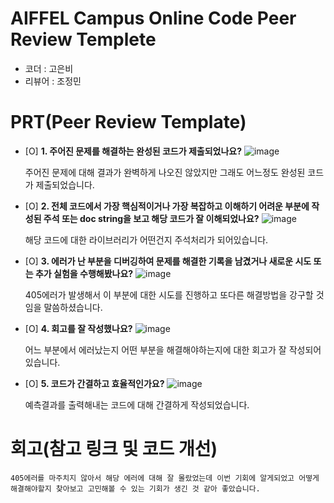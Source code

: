 # AIFFEL Campus Online Code Peer Review Templete
- 코더 : 고은비
- 리뷰어 : 조정민


# PRT(Peer Review Template)
- [O]  **1. 주어진 문제를 해결하는 완성된 코드가 제출되었나요?**
    ![image](result.png)

  주어진 문제에 대해 결과가 완벽하게 나오진 않았지만 그래도 어느정도 완성된 코드가 제출되었습니다.
    
- [O]  **2. 전체 코드에서 가장 핵심적이거나 가장 복잡하고 이해하기 어려운 부분에 작성된 
주석 또는 doc string을 보고 해당 코드가 잘 이해되었나요?**
    ![image](https://github.com/user-attachments/assets/3b8550a2-f57f-4197-afc6-70f220cd1172)

  해당 코드에 대한 라이브러리가 어떤건지 주석처리가 되어있습니다.
        
- [O]  **3. 에러가 난 부분을 디버깅하여 문제를 해결한 기록을 남겼거나
새로운 시도 또는 추가 실험을 수행해봤나요?**
    ![image](https://github.com/user-attachments/assets/1e991756-5bdc-4588-9a11-b97786390052)

  405에러가 발생해서 이 부분에 대한 시도를 진행하고 또다른 해결방법을 강구할 것임을 말씀하셨습니다.
        
- [O]  **4. 회고를 잘 작성했나요?**
   ![image](https://github.com/user-attachments/assets/d87b1d8b-ecdb-4ab0-af9d-047fdc43b74e)

  어느 부분에서 에러났는지 어떤 부분을 해결해야하는지에 대한 회고가 잘 작성되어있습니다.
        
- [O]  **5. 코드가 간결하고 효율적인가요?**
    ![image](https://github.com/user-attachments/assets/22dbacba-0819-491f-b21e-25af31a47049)

  예측결과를 출력해내는 코드에 대해 간결하게 작성되었습니다.


# 회고(참고 링크 및 코드 개선)
```
405에러를 마주치지 않아서 해당 에러에 대해 잘 몰랐었는데 이번 기회에 알게되었고 어떻게 해결해야할지 찾아보고 고민해볼 수 있는 기회가 생긴 것 같아 좋았습니다.
```
